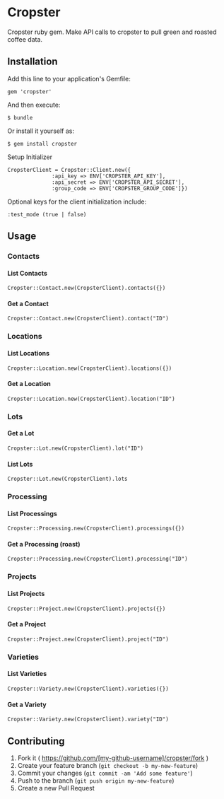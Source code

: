 # Cropster
Cropster ruby gem. Make API calls to cropster to pull green and roasted coffee data.

## Installation

Add this line to your application's Gemfile:

    gem 'cropster'

And then execute:

    $ bundle

Or install it yourself as:

    $ gem install cropster

Setup Initializer

    CropsterClient = Cropster::Client.new({
                  :api_key => ENV['CROPSTER_API_KEY'],
                  :api_secret => ENV['CROPSTER_API_SECRET'],
                  :group_code => ENV['CROPSTER_GROUP_CODE']})

Optional keys for the client initialization include:

    :test_mode (true | false)

## Usage

### Contacts
#### List Contacts
    Cropster::Contact.new(CropsterClient).contacts({})
#### Get a Contact
    Cropster::Contact.new(CropsterClient).contact("ID")

### Locations
#### List Locations
    Cropster::Location.new(CropsterClient).locations({})
#### Get a Location
    Cropster::Location.new(CropsterClient).location("ID")

### Lots
#### Get a Lot
    Cropster::Lot.new(CropsterClient).lot("ID")
#### List Lots
    Cropster::Lot.new(CropsterClient).lots

### Processing
#### List Processings
    Cropster::Processing.new(CropsterClient).processings({})
#### Get a Processing (roast)
    Cropster::Processing.new(CropsterClient).processing("ID")

### Projects
#### List Projects
    Cropster::Project.new(CropsterClient).projects({})
#### Get a Project
    Cropster::Project.new(CropsterClient).project("ID")

### Varieties
#### List Varieties
    Cropster::Variety.new(CropsterClient).varieties({})
#### Get a Variety
    Cropster::Variety.new(CropsterClient).variety("ID")

## Contributing

1. Fork it ( https://github.com/[my-github-username]/cropster/fork )
2. Create your feature branch (`git checkout -b my-new-feature`)
3. Commit your changes (`git commit -am 'Add some feature'`)
4. Push to the branch (`git push origin my-new-feature`)
5. Create a new Pull Request
